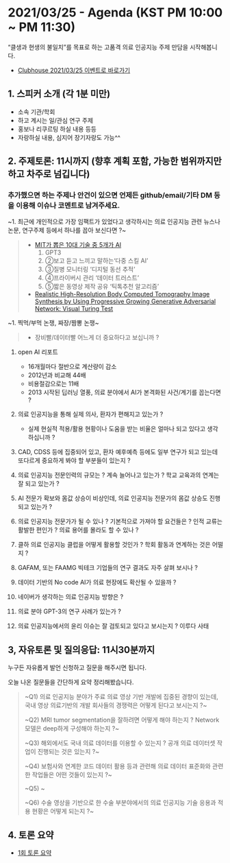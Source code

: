# 2021/03/25 - Agenda (KST PM 10:00 ~ PM 11:30)

“클생과 현생의 불일치”를 목표로 하는 고품격 의료 인공지능 주제 만담을 시작해봅니다. 

* [Clubhouse 2021/03/25 이벤트로 바로가기](https://www.joinclubhouse.com/event/xXdJZzDx)

## 1. 스피커 소개 (각 1분 미만)
* 소속 기관/학회
* 하고 계시는 일/관심 연구 주제
* 홍보나 리쿠르팅 하실 내용 등등
* 자랑하실 내용, 심지어 장기자랑도 가능^^

## 2. 주제토론: 11시까지 (향후 계획 포함, 가능한 범위까지만 하고 차주로 넘깁니다)

### 추가했으면 하는 주제나 안건이 있으면 언제든 github/email/기타 DM 등을 이용해 이슈나 코멘트로 남겨주세요. 

~1. 최근에 개인적으로 가장 임팩트가 있었다고 생각하시는 의료 인공지능 관련  뉴스나 논문, 연구주제 등에서 하나를 꼽아 보신다면 ?~
>   * [MIT가 뽑은 10대 기술 중 5개가 AI](https://www.hankyung.com/international/article/202103168636i?fbclid=IwAR2IcPC9m_fz2tPWBJQh0UA5OYexAj2gCALY-85LB1XoiEbOPpZbLkcyi9o)
>     1. GPT3
>     1. ②보고 듣고 느끼고 말하는‘다중 스킬 AI’
>     1. ③질병 모니터링 ‘디지털 동선 추적’
>     1. ④프라이버시 관리 ‘데이터 트러스트’
>     1. ⑤짧은 동영상 제작 공유 ‘틱톡추천 알고리즘’
>   * [Realistic High-Resolution Body Computed Tomography Image Synthesis by Using Progressive Growing Generative Adversarial Network: Visual Turing Test](https://medinform.jmir.org/2021/3/e23328/?fbclid=IwAR0SiukWI0q2Vegl1QWhi1_YYouSEkyF2Lq-Ho6vIit3B6kIfcMfIX6FZ6A)

~1. 찍먹/부먹 논쟁, 짜장/짬뽕 논쟁~ 
>   * 장비빨/데이터빨 어느게 더 중요하다고 보십니까 ? 
   
1. open AI 리포트 
   * 16개월마다 절반으로 계산량이 감소
   * 2012년과 비교해 44배
   * 비용절감으로는 11배 
   * 2013 시작된 딥러닝 열풍, 의료 분야에서 AI가 본격화된 사건/계기를 꼽는다면 ?   

1. 의료 인공지능을 통해 실제 의사, 환자가 편해지고 있는가 ? 
   * 실제 현실적 적용/활용 현황이나 도움을 받는 비율은 얼마나 되고 있다고 생각하십니까 ?       
 
1. CAD, CDSS 등에 집중되어 있고, 환자 예후예측 등에도 일부 연구가 되고 있는데 또다르게 중요하게 봐야 할 부분들이 있는지 ?      
 
1. 의료 인공지능 전문인력의 규모는 ? 계속 늘어나고 있는가 ? 학교 교육과의 연계는 잘 되고 있는가 ? 

1. AI 전문가 확보와 몸값 상승이 비상인데, 의료 인공지능 전문가의 몸값 상승도 진행되고 있는가 ?

1. 의료 인공지능 전문가가 될 수 있나 ? 기본적으로 가져야 할 요건들은 ? 인적 교류는 활발한 편인가 ? 의료 용어를 몰라도 할 수 있나 ?

1. 클하 의료 인공지능 클럽을 어떻게 활용할 것인가 ? 학회 활동과 연계하는 것은 어떨지 ?

1. GAFAM, 또는 FAAMG 빅테크 기업들의 연구 결과도 자주 살펴 보시나 ?

1. 데이터 기반의 No code AI가 의료 현장에도 확산될 수 있을까 ?

1. 네이버가 생각하는 의료 인공지능 방향은 ?

1. 의료 분야 GPT-3의 연구 사례가 있는가 ?

1. 의료 인공지능에서의 윤리 이슈는 잘 검토되고 있다고 보시는지 ? 이루다 사태

## 3, 자유토론 및 질의응답: 11시30분까지

누구든 자유롭게 발언 신청하고 질문을 해주시면 됩니다. 

오늘 나온 질문들을 간단하게 요약 정리해봤습니다. 

>~Q1) 의료 인공지능 분야가 주료 의료 영상 기반 개발에 집중된 경향이 있는데, 국내 영상 의료기반의 개발 회사들의 경쟁력은 어떻게 된다고 보시는지 ?~  
>
>~Q2) MRI tumor segmentation을 잘하려면 어떻게 해야 하는지 ? Network 모델은 deep하게 구성해야 하는지 ?~ 
>
>~Q3) 해외에서도 국내 의료 데이터를 이용할 수 있는지 ? 공개 의료 데이터셋 작업이 진행되는 것은 있는지 ?~ 
>
>~Q4) 보험사와 연계한 코드 데이터 활용 등과 관련해 의료 데이터 표준화와 관련한 작업들은 어떤 것들이 있는지 ?~ 
>
>~Q5) ~
>
>~Q6) 수술 영상을 기반으로 한 수술 부분야에서의 의료 인공지능 기술 응용과 적용 현황은 어떻게 되는지 ?~ 

## 4. 토론 요약 

* [1회 토론 요약](https://www.facebook.com/1biit/posts/10159673623036410)
